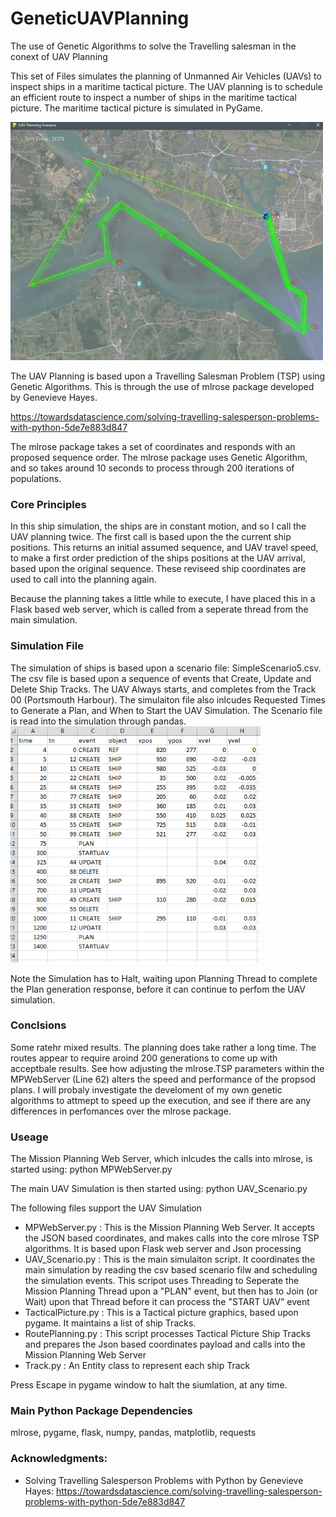 # GeneticUAVPlanning #
The use of Genetic Algorithms to solve the Travelling salesman in the conext of UAV Planning 

This set of Files simulates the planning of Unmanned Air Vehicles (UAVs) to inspect ships in a maritime tactical picture.  The UAV planning is to schedule an efficient route to inspect a number of ships in the maritime tactical picture. The maritime tactical picture is simulated in PyGame. 

![picture alt](https://github.com/JulesVerny/GeneticUAVPlanning/blob/master/Typical_Route.png "UAV Planning")

The UAV Planning is based upon a Travelling Salesman Problem (TSP) using Genetic Algorithms. This is through the use of mlrose package developed by Genevieve Hayes.

https://towardsdatascience.com/solving-travelling-salesperson-problems-with-python-5de7e883d847

The mlrose package takes a set of coordinates and responds with an proposed sequence order. The mlrose package uses Genetic Algorithm, and so takes around 10 seconds to process through 200 iterations of populations.

### Core Principles ###
In this ship simulation, the ships are in constant motion, and so I call the UAV planning twice. The first call is based upon the the current ship positions. This returns an initial assumed sequence, and UAV travel speed, to make a first order prediction of the ships positions at the UAV arrival, based upon the original sequence.  These reviseed ship coordinates are used to call into the planning again.    

Because the planning takes a little while to execute, I have placed this in a Flask based web server, which is called from a seperate thread from the main simulation.   

### Simulation File ###
The simulation of ships is based upon a scenario file: SimpleScenario5.csv.   The csv file is based upon a sequence of events that Create, Update and Delete Ship Tracks. The UAV Always starts, and completes from the Track 00 (Portsmouth Harbour).  The simulaiton file also inlcudes Requested Times to Generate a Plan, and When to Start the UAV Simulation. The Scenario file is read into the simulation through pandas.  
![picture alt](https://github.com/JulesVerny/GeneticUAVPlanning/blob/master/ScenarioFileImage.PNG "Scenario File")

Note the Simulation has to Halt, waiting upon Planning Thread to complete the Plan generation response, before it can continue to perfom the UAV simulation.  
### Conclsions ###
Some ratehr mixed results. The planning does take rather a long time. The routes appear to require aroind 200 generations to come up with acceptbale results. See how adjusting the mlrose.TSP parameters within the MPWebServer (Line 62) alters the speed and performance of the propsod plans. 
I will probaly investigate the develoment of my own genetic algorithms to attmept to speed up the execution, and see if there are any differences in perfomances over the mlrose package. 
### Useage ###
The Mission Planning Web Server, which inlcudes the calls into mlrose,  is started using:
  python MPWebServer.py

The main UAV Simulation is then started using:
  python UAV_Scenario.py

The following files support the  UAV Simulation
* MPWebServer.py     : This is the Mission Planning Web Server. It accepts the JSON based coordinates, and makes calls into the core mlrose TSP algorithms. It is based upon Flask web server and Json processing
* UAV_Scenario.py  : This is the main simulaiton script.  It coordinates the main simulation by reading the csv based scenario filw and scheduling the simulation events. This scripot uses Threading to Seperate the Mission Planning Thread upon  a "PLAN" event, but then has to Join (or Wait) upon that Thread before it can process the "START UAV" event
* TacticalPicture.py   : This is a Tactical picture graphics, based upon pygame. It maintains a list of ship Tracks. 
* RoutePlanning.py  : This script processes Tactical Picture Ship Tracks and prepares the Json based coordinates payload and calls into the Mission Planning Web Server
* Track.py  : An Entity class to represent each ship Track

Press Escape in pygame window to halt the siumlation, at any time.

### Main Python Package Dependencies ###
mlrose, pygame, flask, numpy, pandas, matplotlib, requests

### Acknowledgments: ###
* Solving Travelling Salesperson Problems with Python  by Genevieve Hayes: 
https://towardsdatascience.com/solving-travelling-salesperson-problems-with-python-5de7e883d847


